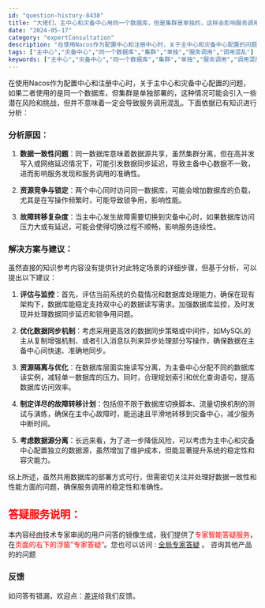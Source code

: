 ```yaml
---
id: "question-history-8438"
title: "大佬们，主中心和灾备中心用同一个数据库，但是集群是单独的，这样会影响服务调用吗？会不会出现调用混乱的情况 nacos-opensource"
date: "2024-05-17"
category: "expertConsultation"
description: "在使用Nacos作为配置中心和注册中心时，关于主中心和灾备中心配置的问题，如果二者使用的是同一个数据库，但集群是单独部署的，这种情况可能会引入一些潜在风险和挑战，但并不意味着一定会导致服务调用混乱。下面依据已有知识进行分析：### 分析原因：1. **数据一致性问题**：同一数据库意味着数据源共享，"
tags: ["主中心","灾备中心","同一个数据库","集群","单独","服务调用","调用混乱"]
keywords: ["主中心","灾备中心","同一个数据库","集群","单独","服务调用","调用混乱"]
---
```


在使用Nacos作为配置中心和注册中心时，关于主中心和灾备中心配置的问题，如果二者使用的是同一个数据库，但集群是单独部署的，这种情况可能会引入一些潜在风险和挑战，但并不意味着一定会导致服务调用混乱。下面依据已有知识进行分析：

### 分析原因：

1. **数据一致性问题**：同一数据库意味着数据源共享，虽然集群分离，但在高并发写入或网络延迟情况下，可能引发数据同步延迟，导致主备中心数据不一致，进而影响服务发现和服务调用的准确性。

2. **资源竞争与锁定**：两个中心同时访问同一数据库，可能会增加数据库的负载，尤其是在写操作频繁时，可能导致锁争用，影响性能。

3. **故障转移复杂度**：当主中心发生故障需要切换到灾备中心时，如果数据库访问压力大或有延迟，可能会使得切换过程不顺畅，影响服务连续性。

### 解决方案与建议：

虽然直接的知识参考内容没有提供针对此特定场景的详细步骤，但基于分析，可以提出以下建议：

1. **评估与监控**：首先，评估当前系统的负载情况和数据库处理能力，确保在现有架构下，数据库能稳定支持双中心的数据读写需求。加强数据库监控，及时发现并处理数据同步延迟和锁争用问题。

2. **优化数据同步机制**：考虑采用更高效的数据同步策略或中间件，如MySQL的主从复制增强机制、或者引入消息队列来异步处理部分写操作，确保数据在主备中心间快速、准确地同步。

3. **资源隔离与优化**：在数据库层面实施读写分离，为主备中心分配不同的数据库读实例，减轻单一数据库的压力。同时，合理规划索引和优化查询语句，提高数据库访问效率。

4. **制定详尽的故障转移计划**：包括但不限于数据库切换脚本、流量切换机制的测试与演练，确保在主中心故障时，能迅速且平滑地转移到灾备中心，减少服务中断时间。

5. **考虑数据源分离**：长远来看，为了进一步降低风险，可以考虑为主中心和灾备中心配置独立的数据源，虽然增加了维护成本，但能显著提升系统的稳定性和容灾能力。

综上所述，虽然共用数据库的部署方式可行，但需密切关注并处理好数据一致性和性能方面的问题，确保服务调用的稳定性和准确性。
## <font color="#FF0000">答疑服务说明：</font> 

本内容经由技术专家审阅的用户问答的镜像生成，我们提供了<font color="#FF0000">专家智能答疑服务</font>，在<font color="#FF0000">页面的右下的浮窗”专家答疑“</font>。您也可以访问 : [全局专家答疑](https://opensource.alibaba.com/chatBot) 。 咨询其他产品的的问题

### 反馈
如问答有错漏，欢迎点：[差评](https://ai.nacos.io/user/feedbackByEnhancerGradePOJOID?enhancerGradePOJOId=13657)给我们反馈。
